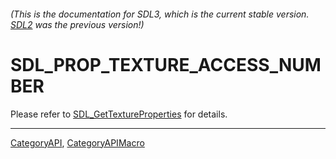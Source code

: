 ###### (This is the documentation for SDL3, which is the current stable version. [SDL2](https://wiki.libsdl.org/SDL2/) was the previous version!)
# SDL_PROP_TEXTURE_ACCESS_NUMBER

Please refer to [SDL_GetTextureProperties](SDL_GetTextureProperties) for details.

----
[CategoryAPI](CategoryAPI), [CategoryAPIMacro](CategoryAPIMacro)

